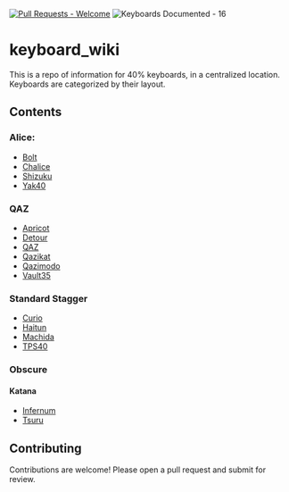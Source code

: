 
[![Pull Requests - Welcome](https://img.shields.io/badge/Pull_Requests-Welcome-yellowgreen)](https://)
![Keyboards Documented - 16](https://img.shields.io/badge/Keyboards_Documented-16-2ea44f)

# keyboard_wiki

This is a repo of information for 40% keyboards, in a centralized location. Keyboards are categorized by their layout.


## Contents

### Alice:
- [Bolt](./Keyboards/Alice/Bolt.md)
- [Chalice](./Keyboards/Alice/Chalice.md)
- [Shizuku](./Keyboards/Alice/Shizuku.md)
- [Yak40](./Keyboards/Alice/Yak40.md)

### QAZ
- [Apricot](./Keyboards/QAZ/Apricot.md)
- [Detour](./Keyboards/QAZ/Detour.md)
- [QAZ](./Keyboards/QAZ/QAZ.md)
- [Qazikat](./Keyboards/QAZ/Qazikat.md)
- [Qazimodo](./Keyboards/QAZ/Qazimodo.md)
- [Vault35](./Keyboards/QAZ/Vault35.md)

### Standard Stagger
- [Curio](./Keyboards/Standard/Curio.md)
- [Haitun](./Keyboards/Standard/Haitun.md)
- [Machida](./Keyboards/Standard/Machida.md)
- [TPS40](./Keyboards/Standard/TPS40.md)

### Obscure
#### Katana
- [Infernum](./Keyboards/Obscure/Infernum.md)
- [Tsuru](./Keyboards/Obscure/Tsuru.md)

## Contributing

Contributions are welcome! Please open a pull request and submit for review.
